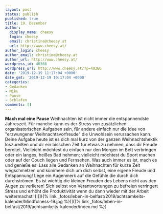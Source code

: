 ```yaml
---
layout: post
status: publish
published: true
title: 19. Dezember
author:
  display_name: cheesy
  login: cheesy
  email: christine@cheesy.at
  url: http://www.cheesy.at/
author_login: cheesy
author_email: christine@cheesy.at
author_url: http://www.cheesy.at/
wordpress_id: 40366
wordpress_url: http://www.cheesy.at/?p=40366
date: '2019-12-19 11:17:04 +0000'
date_gmt: '2019-12-19 10:17:04 +0000'
categories:
- Gedanken
- Miku
- Pause
- Schlafen
comments: []
---
```

 **Mach mal eine Pause**
Weihnachten ist nicht immer die entspannendste Jahreszeit. Für manche kann es der Stress von zusätzlichen organisatorischen Aufgaben sein, für andere einfach nur die Idee von "erzwungener Weihnachtsvorfreude" die Unwohlsein verursachen kann. Deine Aufgabe heute ist es dich mal kurz von der ganzen Weihnachtshektik loszureißen und dir ein bisschen Zeit für etwas zu nehmen, dass dir Freude bereitet.
Vielleicht möchtest du einfach nur den Morgen im Bett verbringen oder ein langes, heißes Bad nehmen; vielleicht möchtest du Sport machen oder auf der Couch liegen und Fernsehen. Was auch immer es ist, mach es und genieße es!
Lass alle Gedanken an Weihnachten für kurze Zeit wegschmelzen und kümmere dich um dich selbst, eine eigene Freude und Entspannung! Lege ein Augenmerk auf die Gefühle die durch dich durchströmen.
Es ist wichtig die kleinen Freuden des Lebens nicht aus den Augen zu verlieren! Sich selbst von Verantwortungen zu befreien verringert Stress und erhöht die Produktivität wenn du dann wieder mit der Arbeit weitermachst!
[![]({% link _fotos/leben-in-belfast/2019/achtsamkeits-kalender/Mindfulness-19.jpg %})]({% link _fotos/leben-in-belfast/2019/achtsamkeits-kalender/index.md %})
